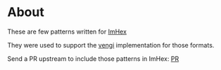 # About

These are few patterns written for [ImHex](https://github.com/WerWolv/ImHex)

They were used to support the [vengi](https://github.com/mgerhardy/vengi) implementation for those formats.

Send a PR upstream to include those patterns in ImHex: [PR](https://github.com/WerWolv/ImHex-Patterns/pull/74/)
